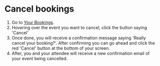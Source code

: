 # Cancel bookings

1. Go to [Your Bookings](https://app.cal.com/bookings).
2. Hovering over the event you want to cancel, click the button saying 'Cancel'
3. Once done, you will receive a confirmation message saying 'Really cancel your booking?'. After confirming you can go ahead and click the red 'Cancel' button at the bottom of your screen.
4. After, you and your attendee will receive a new confirmation email of your event being cancelled.
